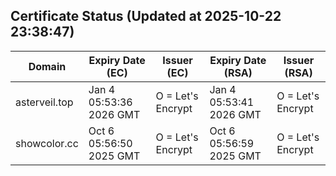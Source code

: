 ## Certificate Status (Updated at 2025-10-22 23:38:47)
| Domain | Expiry Date (EC) | Issuer (EC) | Expiry Date (RSA) | Issuer (RSA) |
|--------|------------------|-------------|-------------------|--------------|
| asterveil.top | Jan  4 05:53:36 2026 GMT |  O = Let's Encrypt | Jan  4 05:53:41 2026 GMT |  O = Let's Encrypt |
| showcolor.cc | Oct  6 05:56:50 2025 GMT |  O = Let's Encrypt | Oct  6 05:56:59 2025 GMT |  O = Let's Encrypt |
